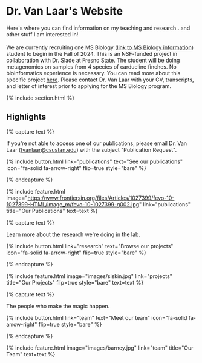 ---
---

# Dr. Van Laar's Website

Here's where you can find information on my teaching and research...and other stuff I am interested in!
<br>
<br>
We are currently recruiting one MS Biology (<a href="https://www.csustan.edu/msbiology">link to MS Biology information</a>) student to begin in the Fall of 2024. This is an NSF-funded project in collaboration with Dr. Slade at Fresno State. The student will be doing metagenomics on samples from 4 species of cardueline finches. No bioinformatics experience is necessary. You can read more about this specific project <a href="https://tvanlaar.github.io/research/projects/birdfeeders.html">here</a>. Please contact Dr. Van Laar with your CV, transcripts, and letter of interest prior to applying for the MS Biology program. 

{% include section.html %}

## Highlights

{% capture text %}

If you're not able to access one of our publications, please email Dr. Van Laar (tvanlaar@csustan.edu) with the subject "Publication Request".

{%
  include button.html
  link="publications"
  text="See our publications"
  icon="fa-solid fa-arrow-right"
  flip=true
  style="bare"
%}

{% endcapture %}

{%
  include feature.html
  image="https://www.frontiersin.org/files/Articles/1027399/fevo-10-1027399-HTML/image_m/fevo-10-1027399-g002.jpg"
  link="publications"
  title="Our Publications"
  text=text
%}

{% capture text %}

Learn more about the research we're doing in the lab.

{%
  include button.html
  link="research"
  text="Browse our projects"
  icon="fa-solid fa-arrow-right"
  flip=true
  style="bare"
%}

{% endcapture %}

{%
  include feature.html
  image="images/siskin.jpg"
  link="projects"
  title="Our Projects"
  flip=true
  style="bare"
  text=text
%}

{% capture text %}

The people who make the magic happen.

{%
  include button.html
  link="team"
  text="Meet our team"
  icon="fa-solid fa-arrow-right"
  flip=true
  style="bare"
%}

{% endcapture %}

{%
  include feature.html
  image="images/barney.jpg"
  link="team"
  title="Our Team"
  text=text
%}
